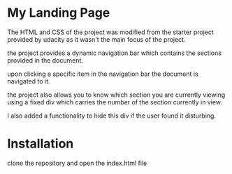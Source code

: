 # My Landing Page

The HTML and CSS of the project was modified from the starter project provided by udacity
as it wasn't the main focus of the project.


the project provides a dynamic navigation bar which contains the sections provided
in the document.

upon clicking a specific item in the navigation bar the document is navigated to it.

the project also allows you to know which section you are currently viewing using a 
fixed div which carries the number of the section currently in view.

I also added a functionality to hide this div if the user found it disturbing.

# Installation

clone the repository and open the index.html file
